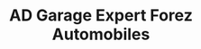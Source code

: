 ---
title: "AD Garage Expert Forez Automobiles"
url: /saint-yorre/ad-garage-expert-forez-automobiles/
shop: réparation de voitures
---